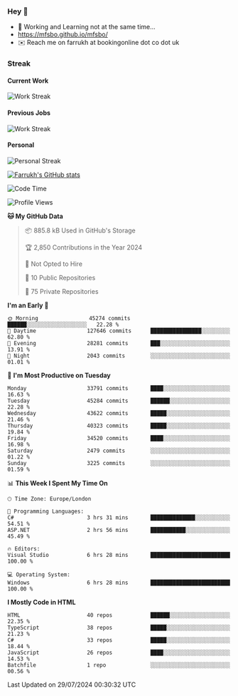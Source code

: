 ### Hey 👋

- 🏃 Working and Learning not at the same time...
- https://mfsbo.github.io/mfsbo/
- ✉️ Reach me on farrukh at bookingonline dot co dot uk

### Streak
#### Current Work
![Work Streak](https://streak-stats.demolab.com/?user=mfsbo)
#### Previous Jobs
![Work Streak](https://streak-stats.demolab.com/?user=farrukhcw)
#### Personal
![Personal Streak](https://streak-stats.demolab.com/?user=farrukhsubhani)

[![Farrukh's GitHub stats](https://github-readme-stats.vercel.app/api?username=mfsbo&hide=stars&count_private=true)](https://github.com/mfsbo/)

<!--START_SECTION:waka-->
![Code Time](http://img.shields.io/badge/Code%20Time-683%20hrs%2016%20mins-blue)

![Profile Views](http://img.shields.io/badge/Profile%20Views-1-blue)

**🐱 My GitHub Data** 

> 📦 885.8 kB Used in GitHub's Storage 
 > 
> 🏆 2,850 Contributions in the Year 2024
 > 
> 🚫 Not Opted to Hire
 > 
> 📜 10 Public Repositories 
 > 
> 🔑 75 Private Repositories 
 > 
**I'm an Early 🐤** 

```text
🌞 Morning                45274 commits       ██████░░░░░░░░░░░░░░░░░░░   22.28 % 
🌆 Daytime                127646 commits      ████████████████░░░░░░░░░   62.80 % 
🌃 Evening                28281 commits       ███░░░░░░░░░░░░░░░░░░░░░░   13.91 % 
🌙 Night                  2043 commits        ░░░░░░░░░░░░░░░░░░░░░░░░░   01.01 % 
```
📅 **I'm Most Productive on Tuesday** 

```text
Monday                   33791 commits       ████░░░░░░░░░░░░░░░░░░░░░   16.63 % 
Tuesday                  45284 commits       ██████░░░░░░░░░░░░░░░░░░░   22.28 % 
Wednesday                43622 commits       █████░░░░░░░░░░░░░░░░░░░░   21.46 % 
Thursday                 40323 commits       █████░░░░░░░░░░░░░░░░░░░░   19.84 % 
Friday                   34520 commits       ████░░░░░░░░░░░░░░░░░░░░░   16.98 % 
Saturday                 2479 commits        ░░░░░░░░░░░░░░░░░░░░░░░░░   01.22 % 
Sunday                   3225 commits        ░░░░░░░░░░░░░░░░░░░░░░░░░   01.59 % 
```


📊 **This Week I Spent My Time On** 

```text
🕑︎ Time Zone: Europe/London

💬 Programming Languages: 
C#                       3 hrs 31 mins       ██████████████░░░░░░░░░░░   54.51 % 
ASP.NET                  2 hrs 56 mins       ███████████░░░░░░░░░░░░░░   45.49 % 

🔥 Editors: 
Visual Studio            6 hrs 28 mins       █████████████████████████   100.00 % 

💻 Operating System: 
Windows                  6 hrs 28 mins       █████████████████████████   100.00 % 
```

**I Mostly Code in HTML** 

```text
HTML                     40 repos            ██████░░░░░░░░░░░░░░░░░░░   22.35 % 
TypeScript               38 repos            █████░░░░░░░░░░░░░░░░░░░░   21.23 % 
C#                       33 repos            █████░░░░░░░░░░░░░░░░░░░░   18.44 % 
JavaScript               26 repos            ████░░░░░░░░░░░░░░░░░░░░░   14.53 % 
Batchfile                1 repo              ░░░░░░░░░░░░░░░░░░░░░░░░░   00.56 % 
```




 Last Updated on 29/07/2024 00:30:32 UTC
<!--END_SECTION:waka-->
<!--
**mfsbo/mfsbo** is a ✨ _special_ ✨ repository because its `README.md` (this file) appears on your GitHub profile.

Here are some ideas to get you started:

- 🔭 I’m currently working on ...
- 🌱 I’m currently learning ...
- 👯 I’m looking to collaborate on ...
- 🤔 I’m looking for help with ...
- 💬 Ask me about ...
- 📫 How to reach me: ...
- 😄 Pronouns: ...
- ⚡ Fun fact: ...
-->
